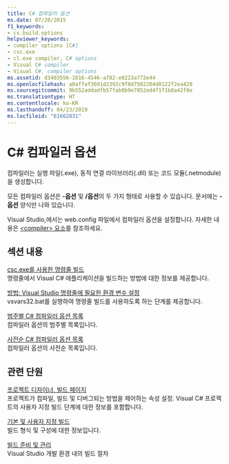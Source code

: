 ```yaml
---
title: C# 컴파일러 옵션
ms.date: 07/20/2015
f1_keywords:
- cs.build.options
helpviewer_keywords:
- compiler options [C#]
- csc.exe
- cl.exe compiler, C# options
- Visual C# compiler
- Visual C#, compiler options
ms.assetid: d3403556-1816-4546-a782-e8223a772e44
ms.openlocfilehash: a0affaf3691d2392c9f8d7502204d0122f2ea428
ms.sourcegitcommit: 9b552addadfb57fab0b9e7852ed4f1f1b8a42f8e
ms.translationtype: HT
ms.contentlocale: ko-KR
ms.lasthandoff: 04/23/2019
ms.locfileid: "61662831"
---
```

# <a name="c-compiler-options"></a>C# 컴파일러 옵션
컴파일러는 실행 파일(.exe), 동적 연결 라이브러리(.dll) 또는 코드 모듈(.netmodule)을 생성합니다.  
  
 모든 컴파일러 옵션은 **-옵션** 및 **/옵션**의 두 가지 형태로 사용할 수 있습니다. 문서에는 **-옵션** 양식만 나와 있습니다.  
  
 Visual Studio,에서는 web.config 파일에서 컴파일러 옵션을 설정합니다. 자세한 내용은 [\<compiler> 요소](../../../framework/configure-apps/file-schema/compiler/compiler-element.md)를 참조하세요.  
  
## <a name="in-this-section"></a>섹션 내용  
 [csc.exe를 사용한 명령줄 빌드](command-line-building-with-csc-exe.md)  
 명령줄에서 Visual C# 애플리케이션을 빌드하는 방법에 대한 정보를 제공합니다.  
  
 [방법: Visual Studio 명령줄에 필요한 환경 변수 설정](how-to-set-environment-variables-for-the-visual-studio-command-line.md)  
 vsvars32.bat를 실행하여 명령줄 빌드를 사용하도록 하는 단계를 제공합니다.  
  
 [범주별 C# 컴파일러 옵션 목록](listed-by-category.md)  
 컴파일러 옵션의 범주별 목록입니다.  
  
 [사전순 C# 컴파일러 옵션 목록](listed-alphabetically.md)  
 컴파일러 옵션의 사전순 목록입니다.  
  
## <a name="related-sections"></a>관련 단원  
 [프로젝트 디자이너, 빌드 페이지](/visualstudio/ide/reference/build-page-project-designer-csharp)  
 프로젝트가 컴파일, 빌드 및 디버그되는 방법을 제어하는 속성 설정. Visual C# 프로젝트의 사용자 지정 빌드 단계에 대한 정보를 포함합니다.  
  
 [기본 및 사용자 지정 빌드](/visualstudio/ide/compiling-and-building-in-visual-studio)  
 빌드 형식 및 구성에 대한 정보입니다.  
  
 [빌드 준비 및 관리](/visualstudio/ide/building-and-cleaning-projects-and-solutions-in-visual-studio)  
 Visual Studio 개발 환경 내의 빌드 절차
